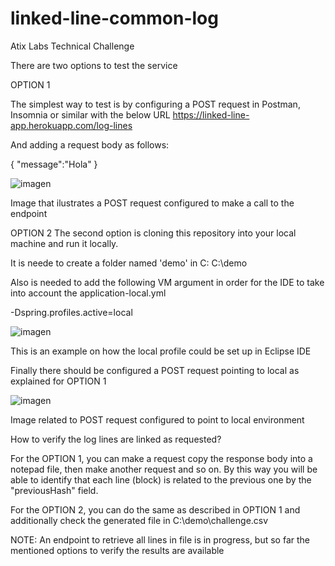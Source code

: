 # linked-line-common-log
Atix Labs Technical Challenge

There are two options to test the service

OPTION 1

The simplest way to test is by configuring a POST request in Postman, Insomnia or similar with the below URL
https://linked-line-app.herokuapp.com/log-lines

And adding a request body as follows:

{
    "message":"Hola"
}


![imagen](https://user-images.githubusercontent.com/20845506/164093561-e8f8a477-04e1-4223-aaad-3b1c8c122e7d.png)


Image that ilustrates a POST request configured to make a call to the endpoint



OPTION 2
The second option is cloning this repository into your local machine and run it locally.

It is neede to create a folder named 'demo' in C:
C:\demo

Also is needed to add the following VM argument in order for the IDE to take into account the application-local.yml

-Dspring.profiles.active=local

![imagen](https://user-images.githubusercontent.com/20845506/164092459-5fc142da-3211-4b9b-8831-69fd5f47333d.png)

This is an example on how the local profile could be set up in Eclipse IDE

Finally there should be configured a POST request pointing to local as explained for OPTION 1

![imagen](https://user-images.githubusercontent.com/20845506/164092873-238409f2-169b-4e16-9d02-62fec51055d9.png)

Image related to POST request configured to point to local environment

How to verify the log lines are linked as requested?

For the OPTION 1, you can make a request copy the response body into a notepad file, then make another request and so on. By this way you will be able to identify that each line (block) is related to the previous one by the "previousHash" field.

For the OPTION 2, you can do the same as described in OPTION 1 and additionally check the generated file in C:\demo\challenge.csv

NOTE: An endpoint to retrieve all lines in file is in progress, but so far the mentioned options to verify the results are available

